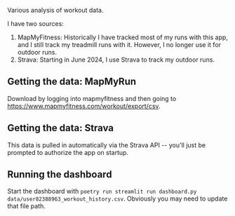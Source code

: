 Various analysis of workout data.

I have two sources:
1. MapMyFitness: Historically I have tracked most of my runs with this app, and I still track my treadmill runs with it. However, I no longer use it for outdoor runs.
2. Strava: Starting in June 2024, I use Strava to track my outdoor runs.

## Getting the data: MapMyRun

Download by logging into mapmyfitness and then going to https://www.mapmyfitness.com/workout/export/csv.


## Getting the data: Strava

This data is pulled in automatically via the Strava API -- you'll just be prompted to authorize the app on startup.

## Running the dashboard

Start the dashboard with `poetry run streamlit run dashboard.py data/user82388963_workout_history.csv`.
Obviously you may need to update that file path.
